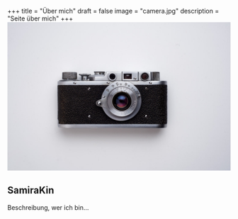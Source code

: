 +++
title = "Über mich"
draft = false
image = "camera.jpg"
description = "Seite über mich"
+++
![](camera.jpg)

## SamiraKin

Beschreibung, wer ich bin...